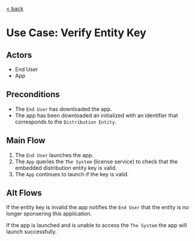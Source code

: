 [&lt; back](../index.md)

# Use Case: Verify Entity Key

## Actors
- End User
- App

## Preconditions
- The `End User` has downloaded the app.
- The app has been downloaded an initialized with an identifier that corresponds to the `Distribution Entity`.

## Main Flow
1. The `End User` launches the app.
2. The `App` queries the `The System` (license service) to check that the embedded distribution entity key is valid.
3. The `App` continues to launch if the key is valid.

## Alt Flows
If the entity key is invalid the app notifies the `End User` that the entity is no longer sponsering this application.

If the app is launched and is unable to access the `The System` the app will launch successfully.


